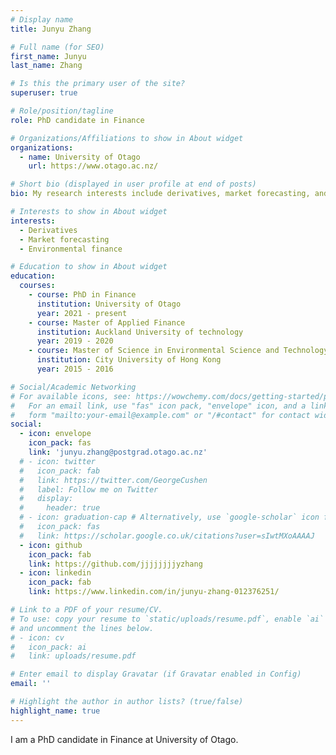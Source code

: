 ```yaml
---
# Display name
title: Junyu Zhang

# Full name (for SEO)
first_name: Junyu
last_name: Zhang

# Is this the primary user of the site?
superuser: true

# Role/position/tagline
role: PhD candidate in Finance

# Organizations/Affiliations to show in About widget
organizations:
  - name: University of Otago
    url: https://www.otago.ac.nz/

# Short bio (displayed in user profile at end of posts)
bio: My research interests include derivatives, market forecasting, and environmental finance.

# Interests to show in About widget
interests:
  - Derivatives
  - Market forecasting
  - Environmental finance

# Education to show in About widget
education:
  courses:
    - course: PhD in Finance
      institution: University of Otago
      year: 2021 - present
    - course: Master of Applied Finance
      institution: Auckland University of technology
      year: 2019 - 2020
    - course: Master of Science in Environmental Science and Technology
      institution: City University of Hong Kong
      year: 2015 - 2016

# Social/Academic Networking
# For available icons, see: https://wowchemy.com/docs/getting-started/page-builder/#icons
#   For an email link, use "fas" icon pack, "envelope" icon, and a link in the
#   form "mailto:your-email@example.com" or "/#contact" for contact widget.
social:
  - icon: envelope
    icon_pack: fas
    link: 'junyu.zhang@postgrad.otago.ac.nz'
  # - icon: twitter
  #   icon_pack: fab
  #   link: https://twitter.com/GeorgeCushen
  #   label: Follow me on Twitter
  #   display:
  #     header: true
  # - icon: graduation-cap # Alternatively, use `google-scholar` icon from `ai` icon pack
  #   icon_pack: fas
  #   link: https://scholar.google.co.uk/citations?user=sIwtMXoAAAAJ
  - icon: github
    icon_pack: fab
    link: https://github.com/jjjjjjjjyzhang
  - icon: linkedin
    icon_pack: fab
    link: https://www.linkedin.com/in/junyu-zhang-012376251/

# Link to a PDF of your resume/CV.
# To use: copy your resume to `static/uploads/resume.pdf`, enable `ai` icons in `params.yaml`,
# and uncomment the lines below.
# - icon: cv
#   icon_pack: ai
#   link: uploads/resume.pdf

# Enter email to display Gravatar (if Gravatar enabled in Config)
email: ''

# Highlight the author in author lists? (true/false)
highlight_name: true
---
```


I am a PhD candidate in Finance at University of Otago.



<!-- {{< icon name="download" pack="fas" >}} Download my {{< staticref "uploads/demo_resume.pdf" "newtab" >}}resumé{{< /staticref >}}. -->
